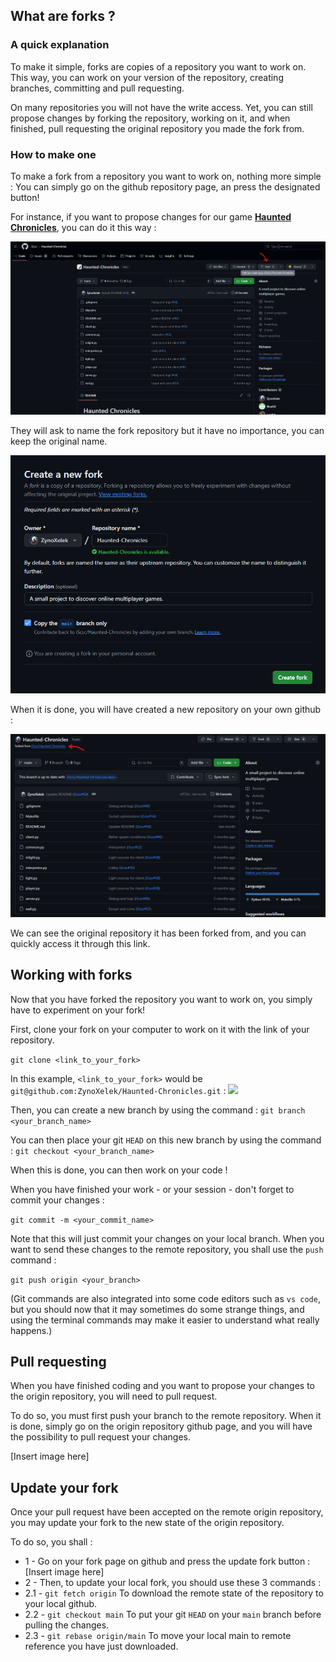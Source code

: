 
## What are forks ?

### A quick explanation

To make it simple, forks are copies of a repository you want to work on. This way, you can work on your version of the repository, creating branches, committing and pull requesting.

On many repositories you will not have the write access. Yet, you can still propose changes by forking the repository, working on it, and when finished, pull requesting the original repository you made the fork from.

### How to make one

To make a fork from a repository you want to work on, nothing more simple :
You can simply go on the github repository page, an press the designated button!

For instance, if you want to propose changes for our game [**Haunted Chronicles**](https://github.com/iScsc/Haunted-Chronicles), you can do it this way :

![](fork-creation-1.png)

They will ask to name the fork repository but it have no importance, you can keep the original name.

![](fork-creation-2.png)

When it is done, you will have created a new repository on your own github :

![](fork-creation-3.png)

We can see the original repository it has been forked from, and you can quickly access it through this link.

## Working with forks

Now that you have forked the repository you want to work on, you simply have to experiment on your fork!

First, clone your fork on your computer to work on it with the link of your repository.

```git clone <link_to_your_fork>```

In this example, `<link_to_your_fork>` would be `git@github.com:ZynoXelek/Haunted-Chronicles.git` :
![](working-on-your-fork-1.png)

Then, you can create a new branch by using the command :
```git branch <your_branch_name>```

You can then place your git `HEAD` on this new branch by using the command :
```git checkout <your_branch_name>```

When this is done, you can then work on your code !

When you have finished your work - or your session - don't forget to commit your changes :

```git commit -m <your_commit_name>```

Note that this will just commit your changes on your local branch.
When you want to send these changes to the remote repository, you shall use the `push` command :

```git push origin <your_branch>```

(Git commands are also integrated into some code editors such as `vs code`, but you should now that it may sometimes do some strange things, and using the terminal commands may make it easier to understand what really happens.)

## Pull requesting

When you have finished coding and you want to propose your changes to the origin repository, you will need to pull request.

To do so, you must first push your branch to the remote repository.
When it is done, simply go on the origin repository github page, and you will have the possibility to pull request your changes.

[Insert image here]

## Update your fork

Once your pull request have been accepted on the remote origin repository, you may update your fork to the new state of the origin repository.

To do so, you shall :

* 1 - Go on your fork page on github and press the update fork button :
[Insert image here]
* 2 - Then, to update your local fork, you should use these 3 commands :
* 2.1 - `git fetch origin` To download the remote state of the repository to your local github.
* 2.2 - `git checkout main` To put your git `HEAD` on your `main` branch before pulling the changes.
* 2.3 - `git rebase origin/main` To move your local main to remote reference you have just downloaded.
